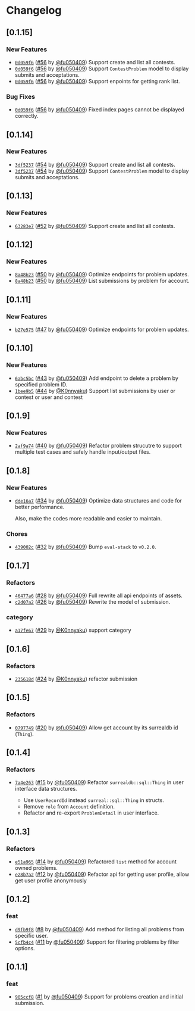 # Changelog

## \[0.1.15]

### New Features

- [`0d059f6`](https://github.com/swpu-acm/online-judge/commit/0d059f6ed6b1d496f9ad579f014cb2bd483256ee) ([#56](https://github.com/swpu-acm/online-judge/pull/56) by [@fu050409](https://github.com/swpu-acm/online-judge/../../fu050409)) Support create and list all contests.
- [`0d059f6`](https://github.com/swpu-acm/online-judge/commit/0d059f6ed6b1d496f9ad579f014cb2bd483256ee) ([#56](https://github.com/swpu-acm/online-judge/pull/56) by [@fu050409](https://github.com/swpu-acm/online-judge/../../fu050409)) Support `ContestProblem` model to display submits and acceptations.
- [`0d059f6`](https://github.com/swpu-acm/online-judge/commit/0d059f6ed6b1d496f9ad579f014cb2bd483256ee) ([#56](https://github.com/swpu-acm/online-judge/pull/56) by [@fu050409](https://github.com/swpu-acm/online-judge/../../fu050409)) Support enpoints for getting rank list.

### Bug Fixes

- [`0d059f6`](https://github.com/swpu-acm/online-judge/commit/0d059f6ed6b1d496f9ad579f014cb2bd483256ee) ([#56](https://github.com/swpu-acm/online-judge/pull/56) by [@fu050409](https://github.com/swpu-acm/online-judge/../../fu050409)) Fixed index pages cannot be displayed correctly.

## \[0.1.14]

### New Features

- [`3df5237`](https://github.com/swpu-acm/online-judge/commit/3df523734d836d9e312fe82d7ea73f41ae90807e) ([#54](https://github.com/swpu-acm/online-judge/pull/54) by [@fu050409](https://github.com/swpu-acm/online-judge/../../fu050409)) Support create and list all contests.
- [`3df5237`](https://github.com/swpu-acm/online-judge/commit/3df523734d836d9e312fe82d7ea73f41ae90807e) ([#54](https://github.com/swpu-acm/online-judge/pull/54) by [@fu050409](https://github.com/swpu-acm/online-judge/../../fu050409)) Support `ContestProblem` model to display submits and acceptations.

## \[0.1.13]

### New Features

- [`63283e7`](https://github.com/swpu-acm/online-judge/commit/63283e766f5b7012b059cbf531fb777c367fff90) ([#52](https://github.com/swpu-acm/online-judge/pull/52) by [@fu050409](https://github.com/swpu-acm/online-judge/../../fu050409)) Support create and list all contests.

## \[0.1.12]

### New Features

- [`8a48b23`](https://github.com/swpu-acm/online-judge/commit/8a48b23c0c2821f0315b3745ff04aaf54e29c295) ([#50](https://github.com/swpu-acm/online-judge/pull/50) by [@fu050409](https://github.com/swpu-acm/online-judge/../../fu050409)) Optimize endpoints for problem updates.
- [`8a48b23`](https://github.com/swpu-acm/online-judge/commit/8a48b23c0c2821f0315b3745ff04aaf54e29c295) ([#50](https://github.com/swpu-acm/online-judge/pull/50) by [@fu050409](https://github.com/swpu-acm/online-judge/../../fu050409)) List submissions by problem for account.

## \[0.1.11]

### New Features

- [`b27e575`](https://github.com/swpu-acm/online-judge/commit/b27e575641d1398ef1571fef2bc9e890851d0ec1) ([#47](https://github.com/swpu-acm/online-judge/pull/47) by [@fu050409](https://github.com/swpu-acm/online-judge/../../fu050409)) Optimize endpoints for problem updates.

## \[0.1.10]

### New Features

- [`6abc5bc`](https://github.com/swpu-acm/online-judge/commit/6abc5bc1679b94364cc4da71f05390eb83667570) ([#43](https://github.com/swpu-acm/online-judge/pull/43) by [@fu050409](https://github.com/swpu-acm/online-judge/../../fu050409)) Add endpoint to delete a problem by specified problem ID.
- [`1bee9b5`](https://github.com/swpu-acm/online-judge/commit/1bee9b59233505349c4175df359c23c1a6334c6f) ([#44](https://github.com/swpu-acm/online-judge/pull/44) by [@K0nnyaku](https://github.com/swpu-acm/online-judge/../../K0nnyaku)) Support list submissions by user or contest or user and contest

## \[0.1.9]

### New Features

- [`2af9a74`](https://github.com/swpu-acm/online-judge/commit/2af9a745bd51c7a831aa3fd98b0ba6cf08b49e03) ([#40](https://github.com/swpu-acm/online-judge/pull/40) by [@fu050409](https://github.com/swpu-acm/online-judge/../../fu050409)) Refactor problem strucutre to support multiple test cases and safely handle input/output files.

## \[0.1.8]

### New Features

- [`dde16a7`](https://github.com/swpu-acm/online-judge/commit/dde16a7c338649f873de25f5fa5d2fa61b6501ff) ([#34](https://github.com/swpu-acm/online-judge/pull/34) by [@fu050409](https://github.com/swpu-acm/online-judge/../../fu050409)) Optimize data structures and code for better performance.

  Also, make the codes more readable and easier to maintain.

### Chores

- [`439002c`](https://github.com/swpu-acm/online-judge/commit/439002c7fcf73c97787f02a4ff75a9949cbf9ba4) ([#32](https://github.com/swpu-acm/online-judge/pull/32) by [@fu050409](https://github.com/swpu-acm/online-judge/../../fu050409)) Bump `eval-stack` to `v0.2.0`.

## \[0.1.7]

### Refactors

- [`46477a6`](https://github.com/swpu-acm/online-judge/commit/46477a63bd9e1319f805114e8499e93699ad0095) ([#28](https://github.com/swpu-acm/online-judge/pull/28) by [@fu050409](https://github.com/swpu-acm/online-judge/../../fu050409)) Full rewrite all api endpoints of assets.
- [`c2d07a2`](https://github.com/swpu-acm/online-judge/commit/c2d07a2c778ac676689c796e450c67ac7d10034f) ([#26](https://github.com/swpu-acm/online-judge/pull/26) by [@fu050409](https://github.com/swpu-acm/online-judge/../../fu050409)) Rewrite the model of submission.

### category

- [`a17fe67`](https://github.com/swpu-acm/online-judge/commit/a17fe67eec9d281ab3037809973326c640763159) ([#29](https://github.com/swpu-acm/online-judge/pull/29) by [@K0nnyaku](https://github.com/swpu-acm/online-judge/../../K0nnyaku)) support category

## \[0.1.6]

### Refactors

- [`235618d`](https://github.com/swpu-acm/online-judge/commit/235618d4c4018c299df1ac4ce5ee2e3c3a4635d4) ([#24](https://github.com/swpu-acm/online-judge/pull/24) by [@K0nnyaku](https://github.com/swpu-acm/online-judge/../../K0nnyaku)) refactor submission

## \[0.1.5]

### Refactors

- [`0797749`](https://github.com/swpu-acm/online-judge/commit/079774945731e11abed54382cbfb0cc54f6863f8) ([#20](https://github.com/swpu-acm/online-judge/pull/20) by [@fu050409](https://github.com/swpu-acm/online-judge/../../fu050409)) Allow get account by its surrealdb id (`Thing`).

## \[0.1.4]

### Refactors

- [`7a4e263`](https://github.com/swpu-acm/online-judge/commit/7a4e263999adfb788636025376296c862db66c44) ([#15](https://github.com/swpu-acm/online-judge/pull/15) by [@fu050409](https://github.com/swpu-acm/online-judge/../../fu050409)) Refactor `surrealdb::sql::Thing` in user interface data structures.

  - Use `UserRecordId` instead `surreal::sql::Thing` in structs.
  - Remove `role` from `Account` definition.
  - Refactor and re-export `ProblemDetail` in user interface.

## \[0.1.3]

### Refactors

- [`e51a965`](https://github.com/swpu-acm/online-judge/commit/e51a96583f773c7a7d606bec2aa77b56a4549322) ([#14](https://github.com/swpu-acm/online-judge/pull/14) by [@fu050409](https://github.com/swpu-acm/online-judge/../../fu050409)) Refactored `list` method for account owned problems.
- [`e28b7a2`](https://github.com/swpu-acm/online-judge/commit/e28b7a2c035e502a4c34dff877b0205d370b74a4) ([#12](https://github.com/swpu-acm/online-judge/pull/12) by [@fu050409](https://github.com/swpu-acm/online-judge/../../fu050409)) Refactor api for getting user profile, allow get user profile anonymously

## \[0.1.2]

### feat

- [`d9fb9f8`](https://github.com/swpu-acm/online-judge/commit/d9fb9f85319d7a1b33b674902be8bd429735b5d5) ([#8](https://github.com/swpu-acm/online-judge/pull/8) by [@fu050409](https://github.com/swpu-acm/online-judge/../../fu050409)) Add method for listing all problems from specific user.
- [`5cfb4c4`](https://github.com/swpu-acm/online-judge/commit/5cfb4c48ded65a10087e0ebbc6d41cd769e3a64b) ([#11](https://github.com/swpu-acm/online-judge/pull/11) by [@fu050409](https://github.com/swpu-acm/online-judge/../../fu050409)) Support for filtering problems by filter options.

## \[0.1.1]

### feat

- [`905ccf8`](https://github.com/swpu-acm/online-judge/commit/905ccf874c7876e7724f6d93ac10ede59fffdfd4) ([#1](https://github.com/swpu-acm/online-judge/pull/1) by [@fu050409](https://github.com/swpu-acm/online-judge/../../fu050409)) Support for problems creation and initial submission.
